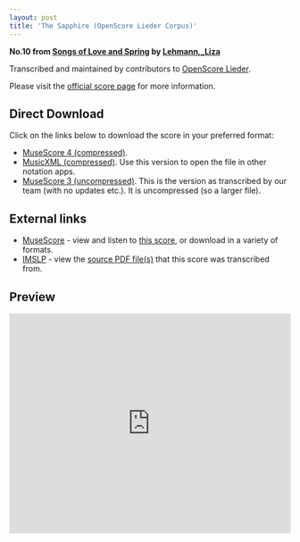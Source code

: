 ```yaml
---
layout: post
title: 'The Sapphire (OpenScore Lieder Corpus)'
---
```


__No.10 from [Songs of Love and Spring](https://fourscoreandmore.org/openscore/lieder/Lehmann%2C_Liza/Songs_of_Love_and_Spring/) by [Lehmann,_Liza](https://fourscoreandmore.org/openscore/lieder/Lehmann%2C_Liza)__

Transcribed and maintained by contributors to [OpenScore Lieder].

Please visit the [official score page] for more information.

[official score page]: https://musescore.com/openscore-lieder-corpus/scores/6766045
[OpenScore Lieder]: https://musescore.com/openscore-lieder-corpus

## Direct Download

Click on the links below to download the score in your preferred format:
- [MuseScore 4 (compressed)](https://fourscoreandmore.org/openscore/lieder/Lehmann%2C_Liza/Songs_of_Love_and_Spring/10_The_Sapphire.mscz).
- [MusicXML (compressed)](https://fourscoreandmore.org/openscore/lieder/Lehmann%2C_Liza/Songs_of_Love_and_Spring/10_The_Sapphire.mxl). Use this version to open the file in other notation apps.
- [MuseScore 3 (uncompressed)](https://raw.githubusercontent.com/OpenScore/Lieder/refs/heads/main/scores/Lehmann%2C_Liza/Songs_of_Love_and_Spring/10_The_Sapphire/lc6766045.mscx). This is the version as transcribed by our team (with no updates etc.). It is uncompressed (so a larger file).

## External links

- [MuseScore] - view and listen to [this score][MuseScore], or download in a variety of formats.
- [IMSLP] - view the [source PDF file(s)][IMSLP] that this score was transcribed from.

[MuseScore]: https://musescore.com/score/6766045
[IMSLP]: https://imslp.org/wiki/Special:ReverseLookup/627769

## Preview

<iframe width="100%" height="394" src="https://musescore.com/openscore-lieder-corpus/scores/6766045/embed" frameborder="0" allowfullscreen allow="autoplay; fullscreen"></iframe>
